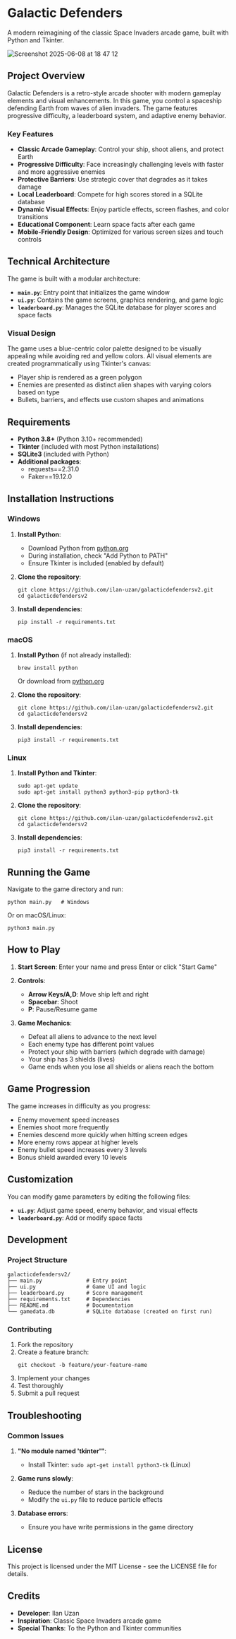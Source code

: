# Galactic Defenders

A modern reimagining of the classic Space Invaders arcade game, built with Python and Tkinter.

![Screenshot 2025-06-08 at 18 47 12](https://github.com/user-attachments/assets/17676d2c-de53-450a-bbae-8853361bd9f8)



## Project Overview

Galactic Defenders is a retro-style arcade shooter with modern gameplay elements and visual enhancements. In this game, you control a spaceship defending Earth from waves of alien invaders. The game features progressive difficulty, a leaderboard system, and adaptive enemy behavior.

### Key Features

- **Classic Arcade Gameplay**: Control your ship, shoot aliens, and protect Earth
- **Progressive Difficulty**: Face increasingly challenging levels with faster and more aggressive enemies
- **Protective Barriers**: Use strategic cover that degrades as it takes damage
- **Local Leaderboard**: Compete for high scores stored in a SQLite database
- **Dynamic Visual Effects**: Enjoy particle effects, screen flashes, and color transitions
- **Educational Component**: Learn space facts after each game
- **Mobile-Friendly Design**: Optimized for various screen sizes and touch controls

## Technical Architecture

The game is built with a modular architecture:

- **`main.py`**: Entry point that initializes the game window
- **`ui.py`**: Contains the game screens, graphics rendering, and game logic
- **`leaderboard.py`**: Manages the SQLite database for player scores and space facts

### Visual Design

The game uses a blue-centric color palette designed to be visually appealing while avoiding red and yellow colors. All visual elements are created programmatically using Tkinter's canvas:

- Player ship is rendered as a green polygon
- Enemies are presented as distinct alien shapes with varying colors based on type
- Bullets, barriers, and effects use custom shapes and animations

## Requirements

- **Python 3.8+** (Python 3.10+ recommended)
- **Tkinter** (included with most Python installations)
- **SQLite3** (included with Python)
- **Additional packages**:
  - requests==2.31.0
  - Faker==19.12.0

## Installation Instructions

### Windows

1. **Install Python**:
   - Download Python from [python.org](https://www.python.org/downloads/windows/)
   - During installation, check "Add Python to PATH"
   - Ensure Tkinter is included (enabled by default)

2. **Clone the repository**:
   ```
   git clone https://github.com/ilan-uzan/galacticdefendersv2.git
   cd galacticdefendersv2
   ```

3. **Install dependencies**:
   ```
   pip install -r requirements.txt
   ```

### macOS

1. **Install Python** (if not already installed):
   ```
   brew install python
   ```
   Or download from [python.org](https://www.python.org/downloads/macos/)

2. **Clone the repository**:
   ```
   git clone https://github.com/ilan-uzan/galacticdefendersv2.git
   cd galacticdefendersv2
   ```

3. **Install dependencies**:
   ```
   pip3 install -r requirements.txt
   ```

### Linux

1. **Install Python and Tkinter**:
   ```
   sudo apt-get update
   sudo apt-get install python3 python3-pip python3-tk
   ```

2. **Clone the repository**:
   ```
   git clone https://github.com/ilan-uzan/galacticdefendersv2.git
   cd galacticdefendersv2
   ```

3. **Install dependencies**:
   ```
   pip3 install -r requirements.txt
   ```

## Running the Game

Navigate to the game directory and run:

```
python main.py   # Windows
```

Or on macOS/Linux:

```
python3 main.py
```

## How to Play

1. **Start Screen**: Enter your name and press Enter or click "Start Game"
2. **Controls**:
   - **Arrow Keys/A,D**: Move ship left and right
   - **Spacebar**: Shoot
   - **P**: Pause/Resume game

3. **Game Mechanics**:
   - Defeat all aliens to advance to the next level
   - Each enemy type has different point values
   - Protect your ship with barriers (which degrade with damage)
   - Your ship has 3 shields (lives)
   - Game ends when you lose all shields or aliens reach the bottom

## Game Progression

The game increases in difficulty as you progress:
- Enemy movement speed increases
- Enemies shoot more frequently
- Enemies descend more quickly when hitting screen edges
- More enemy rows appear at higher levels
- Enemy bullet speed increases every 3 levels
- Bonus shield awarded every 10 levels

## Customization

You can modify game parameters by editing the following files:
- **`ui.py`**: Adjust game speed, enemy behavior, and visual effects
- **`leaderboard.py`**: Add or modify space facts

## Development

### Project Structure
```
galacticdefendersv2/
├── main.py              # Entry point
├── ui.py                # Game UI and logic
├── leaderboard.py       # Score management
├── requirements.txt     # Dependencies
├── README.md            # Documentation
└── gamedata.db          # SQLite database (created on first run)
```

### Contributing

1. Fork the repository
2. Create a feature branch:
   ```
   git checkout -b feature/your-feature-name
   ```
3. Implement your changes
4. Test thoroughly
5. Submit a pull request

## Troubleshooting

### Common Issues

1. **"No module named 'tkinter'"**:
   - Install Tkinter: `sudo apt-get install python3-tk` (Linux)

2. **Game runs slowly**:
   - Reduce the number of stars in the background
   - Modify the `ui.py` file to reduce particle effects

3. **Database errors**:
   - Ensure you have write permissions in the game directory

## License

This project is licensed under the MIT License - see the LICENSE file for details.

## Credits

- **Developer**: Ilan Uzan
- **Inspiration**: Classic Space Invaders arcade game
- **Special Thanks**: To the Python and Tkinter communities
